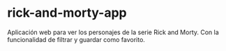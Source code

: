 # rick-and-morty-app
Aplicación web para ver los personajes de la serie Rick and Morty. Con la funcionalidad de filtrar y guardar como favorito.
